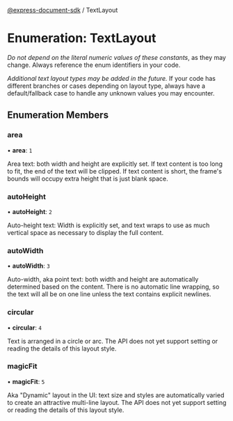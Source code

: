 [@express-document-sdk](../overview.md) / TextLayout

# Enumeration: TextLayout

<InlineAlert slots="text" variant="warning"/>

_Do not depend on the literal numeric values of these constants_, as they may change. Always reference the enum identifiers in your code.

<InlineAlert slots="text" variant="warning"/>

_Additional text layout types may be added in the future._ If your code has different branches or cases depending on layout type,
always have a default/fallback case to handle any unknown values you may encounter.

## Enumeration Members

### area

• **area**: `1`

Area text: both width and height are explicitly set. If text content is too long to fit, the end of the text will be
clipped. If text content is short, the frame's bounds will occupy extra height that is just blank space.

<HorizontalLine />

### autoHeight

• **autoHeight**: `2`

Auto-height text: Width is explicitly set, and text wraps to use as much vertical space as necessary to display the
full content.

<HorizontalLine />

### autoWidth

• **autoWidth**: `3`

Auto-width, aka point text: both width and height are automatically determined based on the content. There is no
automatic line wrapping, so the text will all be on one line unless the text contains explicit newlines.

<HorizontalLine />

### circular

• **circular**: `4`

Text is arranged in a circle or arc. The API does not yet support setting or reading the details of this layout style.

<HorizontalLine />

### magicFit

• **magicFit**: `5`

Aka "Dynamic" layout in the UI: text size and styles are automatically varied to create an attractive multi-line layout.
The API does not yet support setting or reading the details of this layout style.
